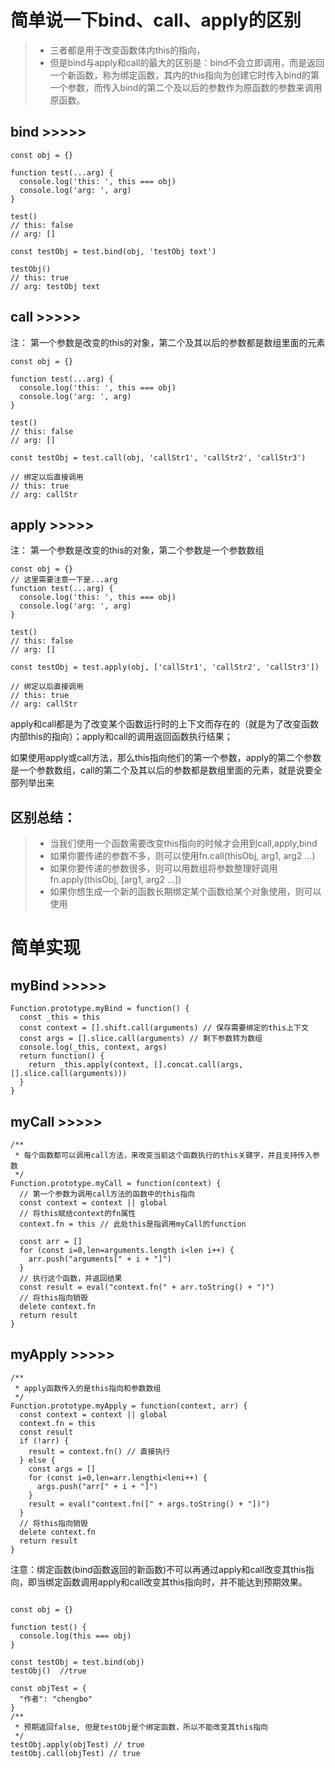 # 简单说一下bind、call、apply的区别
>* 三者都是用于改变函数体内this的指向，
>* 但是bind与apply和call的最大的区别是：bind不会立即调用，而是返回一个新函数，称为绑定函数，其内的this指向为创建它时传入bind的第一个参数，而传入bind的第二个及以后的参数作为原函数的参数来调用原函数。

## bind >>>>>

```
const obj = {}

function test(...arg) {
  console.log('this: ', this === obj)
  console.log('arg: ', arg)
}

test()
// this: false
// arg: []

const testObj = test.bind(obj, 'testObj text')

testObj()
// this: true
// arg: testObj text

```

## call >>>>>
注： 第一个参数是改变的this的对象，第二个及其以后的参数都是数组里面的元素

```
const obj = {}

function test(...arg) {
  console.log('this: ', this === obj)
  console.log('arg: ', arg)
}

test()
// this: false
// arg: []

const testObj = test.call(obj, 'callStr1', 'callStr2', 'callStr3')

// 绑定以后直接调用
// this: true
// arg: callStr

```

## apply >>>>>
注： 第一个参数是改变的this的对象，第二个参数是一个参数数组

```
const obj = {}
// 这里需要注意一下是...arg
function test(...arg) {
  console.log('this: ', this === obj)
  console.log('arg: ', arg)
}

test()
// this: false
// arg: []

const testObj = test.apply(obj, ['callStr1', 'callStr2', 'callStr3'])

// 绑定以后直接调用
// this: true
// arg: callStr

```

apply和call都是为了改变某个函数运行时的上下文而存在的（就是为了改变函数内部this的指向）；apply和call的调用返回函数执行结果；

如果使用apply或call方法，那么this指向他们的第一个参数，apply的第二个参数是一个参数数组，call的第二个及其以后的参数都是数组里面的元素，就是说要全部列举出来

## 区别总结：

>* 当我们使用一个函数需要改变this指向的时候才会用到call,apply,bind
>* 如果你要传递的参数不多，则可以使用fn.call(thisObj, arg1, arg2 ...)
>* 如果你要传递的参数很多，则可以用数组将参数整理好调用fn.apply(thisObj, [arg1, arg2 ...])
>* 如果你想生成一个新的函数长期绑定某个函数给某个对象使用，则可以使用

# 简单实现

## myBind >>>>>

```
Function.prototype.myBind = function() {
  const _this = this
  const context = [].shift.call(arguments) // 保存需要绑定的this上下文
  const args = [].slice.call(arguments) // 剩下参数转为数组
  console.log(_this, context, args)
  return function() {
    return _this.apply(context, [].concat.call(args, [].slice.call(arguments)))
  }
}
```

## myCall >>>>>

```
/**
 * 每个函数都可以调用call方法，来改变当前这个函数执行的this关键字，并且支持传入参数
 */
Function.prototype.myCall = function(context) {
  // 第一个参数为调用call方法的函数中的this指向
  const context = context || global
  // 将this赋给context的fn属性
  context.fn = this // 此处this是指调用myCall的function

  const arr = []
  for (const i=0,len=arguments.length i<len i++) {
    arr.push("arguments[" + i + "]")
  }
  // 执行这个函数，并返回结果
  const result = eval("context.fn(" + arr.toString() + ")")
  // 将this指向销毁
  delete context.fn
  return result
}
```

## myApply >>>>>

```
/**
 * apply函数传入的是this指向和参数数组
 */
Function.prototype.myApply = function(context, arr) {
  const context = context || global
  context.fn = this
  const result
  if (!arr) {
    result = context.fn() // 直接执行
  } else {
    const args = []
    for (const i=0,len=arr.lengthi<leni++) {
      args.push("arr[" + i + "]")
    }
    result = eval("context.fn([" + args.toString() + "])")
  }
  // 将this指向销毁
  delete context.fn
  return result
}
```

注意：绑定函数(bind函数返回的新函数)不可以再通过apply和call改变其this指向，即当绑定函数调用apply和call改变其this指向时，并不能达到预期效果。

```

const obj = {}

function test() {
  console.log(this === obj)
}

const testObj = test.bind(obj)
testObj()  //true

const objTest = {
  "作者": "chengbo"
}
/**
 * 预期返回false, 但是testObj是个绑定函数，所以不能改变其this指向
 */
testObj.apply(objTest) // true
testObj.call(objTest) // true
```